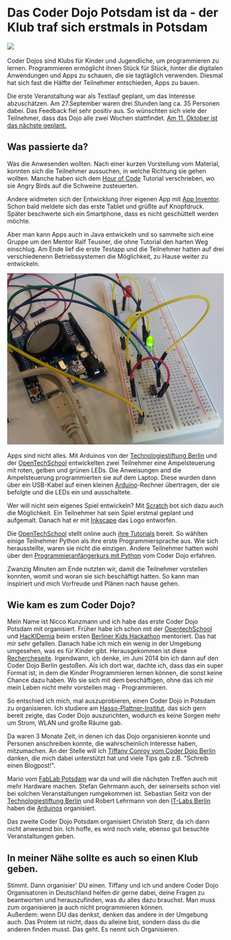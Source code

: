 
Das Coder Dojo Potsdam ist da - der Klub traf sich erstmals in Potsdam
======================================================================

![](bilder/björnfelsch/banner.jpg)

Coder Dojos sind Klubs für Kinder und Jugendliche, um programmieren zu lernen. Programmieren ermöglicht ihnen Stück für Stück, hinter die digitalen Anwendungen und Apps zu schauen, die sie tagtäglich verwenden. Diesmal hat sich fast die Hälfte der Teilnehmer entschieden, Apps zu bauen.

Die erste Veranstaltung war als Testlauf geplant, um das Interesse abzuschätzen. Am 27.September waren drei Stunden lang ca. 35 Personen dabei. Das Feedback fiel sehr positiv aus. So wünschten sich viele der Teilnehmer, dass das Dojo alle zwei Wochen stattfindet. [Am 11. Oktober ist das nächste geplant.](https://zen.coderdojo.com/dojo/861)

Was passierte da?
----------------

Was die Anwesenden wollten. Nach einer kurzen Vorstellung vom Material, konnten sich die Teilnehmer aussuchen, in welche Richtung sie gehen wollten. Manche haben sich dem [Hour of Code](http://code.org/) Tutorial verschrieben, wo sie Angry Birds auf die Schweine zusteuerten. 

Andere widmeten sich der Entwicklung ihrer eigenen App mit [App Inventor](http://appinventor.mit.edu/). Schon bald meldete sich das erste Tablet und grüßte auf Knopfdruck. Später beschwerte sich ein Smartphone, dass es nicht geschüttelt werden möchte.

Aber man kann Apps auch in Java entwickeln und so sammelte sich eine Gruppe um den Mentor Ralf Teusner, die ohne Tutorial den harten Weg einschlug. Am Ende lief die erste Testapp und die Teilnehmer hatten auf drei verschiedenenn Betriebssystemen die Möglichkeit, zu Hause weiter zu entwickeln.

![](bilder/clemensschielicke/arduino.jpg)

Apps sind nicht alles. Mit Arduinos von der [Technologiestiftung Berlin](http://www.technologiestiftung-berlin.de/) und der [OpenTechSchool](http://www.opentechschool.org/) entwickelten zwei Teilnehmer eine Ampelsteuerung mit roten, gelben und grünen LEDs. Die Anweisungen and die Ampelsteuerung programmierten sie auf dem Laptop. Diese wurden dann über ein USB-Kabel auf einen kleinen [Arduino](http://fritzing.org/shop/starter-kit/)-Rechner übertragen, der sie befolgte und die LEDs ein und ausschaltete.

Wer will nicht sein eigenes Spiel entwickeln? Mit [Scratch](http://scratch.mit.edu/) bot sich dazu auch die Möglichkeit. Ein Teilnehmer hat sein Spiel erstmal geplant und aufgemalt. Danach hat er mit [Inkscape](http://www.inkscape.org/) das Logo entworfen.

Die [OpenTechSchool](http://www.opentechschool.org/) stellt online auch [ihre Tutorials](http://learn.opentechschool.org/) bereit. So wählten einige Teilnehmer Python als ihre erste Programmiersprache aus. Wie sich herausstellte, waren sie nicht die einzigen. Andere Teilnehmer hatten wohl über den [Programmieranfängerkurs mit Python](https://open.hpi.de/courses/pythonjunior2014) vom Coder Dojo erfahren.

Zwanzig Minuten am Ende nutzten wir, damit die Teilnehmer vorstellen konnten, womit und woran sie sich beschäftigt hatten. So kann man inspiriert und mich Vorfreude und Plänen nach hause gehen.

Wie kam es zum Coder Dojo?
--------------------------

Mein Name ist Nicco Kunzmann und ich habe das erste Coder Dojo Potsdam mit organisiert. Früher habe ich schon mit der [OpentechSchool](http://www.opentechschool.org/) und [HacKIDemia](http://www.hackidemia.com/) beim ersten [Berliner Kids Hackathon](http://www.hackidemia.com/portfolio/kids-first-hackathon-in-berlin) mentoriert. Das hat mir sehr gefallen. Danach habe ich mich ein wenig in der Umgebung umgesehen, was es für Kinder gibt. Herausgekommen ist diese [Rechercheseite](http://jugendprogrammiert.weebly.com/). Irgendwann, ich denke, im Juni 2014 bin ich dann auf den Coder Dojo Berlin gestoßen. Als ich dort war, dachte ich, dass das ein super Format ist, in dem die Kinder Programmieren lernen können, die sonst keine Chance dazu haben. Wo sie sich mit dem beschäftigen, ohne das ich mir mein Leben nicht mehr vorstellen mag - Programmieren.

So entschied ich mich, mal auszuprobieren, einen Coder Dojo in Potsdam zu organisieren. Ich studiere am [Hasso-Plattner-Institut](http://hpi.de/), das sich gern bereit zeigte, das Coder Dojo auszurichten, wodurch es keine Sorgen mehr um Strom, WLAN und große Räume gab.

Da waren 3 Monate Zeit, in denen ich das Dojo organisieren konnte und Personen anschreiben konnte, die wahrscheinlich Interesse haben, mitzumachen. An der Stelle will ich [Tiffany Conroy vom Coder Dojo Berlin](http://kleinerdrei.org/2013/11/coderdojo-berlin-ist-da-der-programmier-club-fur-kids-fand-erstmals-in-berlin-statt/) danken, die mich dabei unterstützt hat und viele Tips gab z.B. "Schreib einen Blogpost!".

Mario vom [FabLab Potsdam](http://machbar-potsdam.de/) war da und will die nächsten Treffen auch mit mehr Hardware machen. Stefan Gehrmann auch, der seinerseits schon viel bei solchen Veranstaltungen rumgekommen ist. Sebastian Seitz von der [Technologiestiftung Berlin](http://www.technologiestiftung-berlin.de/) und Robert Lehrmann von den [IT-Labs Berlin](http://itlabsberlin.de/) haben die [Arduinos](http://fritzing.org/shop/starter-kit/) organisiert.

Das zweite Coder Dojo Potsdam organisiert Christoh Sterz, da ich dann nicht anwesend bin. Ich hoffe, es wird noch viele, ebenso gut besuchte Veranstaltungen geben.

In meiner Nähe sollte es auch so einen Klub geben.
--------------------------------------------------

Stimmt. Dann organisier' DU einen. Tiffany und ich und andere Coder Dojo Organisatoren in Deutschland helfen dir gerne dabei, deine Fragen zu beantworten und herauszufinden, was du alles dazu brauchst. Man muss zum organisieren ja auch nicht programmieren können.  
Außerdem: wenn DU das denkst, denken das andere in der Umgebung auch. Das Prolem ist nicht, dass du alleine bist, sondern dass du die anderen finden musst. Das geht. Es nennt sich Organisieren.
